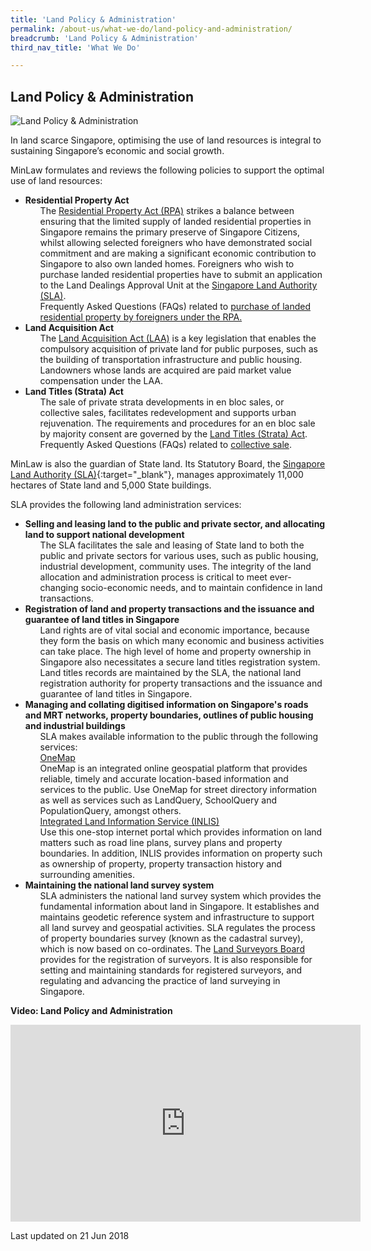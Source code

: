 ```yaml
---
title: 'Land Policy & Administration'
permalink: /about-us/what-we-do/land-policy-and-administration/
breadcrumb: 'Land Policy & Administration'
third_nav_title: 'What We Do'

---
```



<style> 
 .image {width: 600px;} 
 .image img {max-width: 100%;}
 ul li .no-style {list-style-type: none;}
</style>
Land Policy & Administration
---

<div class="image"><img src="/images/BlackWhite-bungalow.jpg/" title="Land Policy & Administration" alt="Land Policy & Administration"></div>

In land scarce Singapore, optimising the use of land resources is integral to sustaining Singapore’s economic and social growth.  

MinLaw formulates and reviews the following policies to support the optimal use of land resources:

<ul>
  <li>
    <b>Residential Property Act</b>
    <ul class="no-style">
      <li>The <a href="https://sso.agc.gov.sg/Act/RPA1976" target="_blank">Residential Property Act (RPA)</a> strikes a balance between ensuring that the limited supply of landed residential properties in Singapore remains the primary preserve of Singapore Citizens, whilst allowing selected foreigners who have demonstrated social commitment and are making a significant economic contribution to Singapore to also own landed homes. Foreigners who wish to purchase landed residential properties have to submit an application to the Land Dealings Approval Unit at the <a href="https://www1.sla.gov.sg/" target="_blank">Singapore Land Authority (SLA)</a>.</li>
      <li>Frequently Asked Questions (FAQs) related to <a href="http://www.ifaq.gov.sg/sla/mobile/index.aspx#Docs/9005" target="_blank">purchase of landed residential property by foreigners under the RPA.</a></li>
    </ul>
  </li>
  <li>
    <b>Land Acquisition Act</b>
    <ul class="no-style">
      <li>The <a href="https://sso.agc.gov.sg/Act/LAA1966?TransactionDate=19920325235959" target="_blank">Land Acquisition Act (LAA)</a> is a key legislation that enables the compulsory acquisition of private land for public purposes, such as the building of transportation infrastructure and public housing. Landowners whose lands are acquired are paid market value compensation under the LAA.  </li>
    </ul>
  </li>
  <li>
    <b>Land Titles (Strata) Act</b>
    <ul class="no-style">
      <li>The sale of private strata developments in en bloc sales, or collective sales, facilitates redevelopment and supports urban rejuvenation.  The requirements and procedures for an en bloc sale by majority consent are governed by the <a href="https://www.stratatb.gov.sg/faq-ltsa.html#)" target="_blank">Land Titles (Strata) Act</a>.</li>
      <li>Frequently Asked Questions (FAQs) related to <a href="https://www.gov.sg/" target="_blank">collective sale</a>.</li>
    </ul>
  </li>
</ul>

MinLaw is also the guardian of State land.  Its Statutory Board, the [Singapore Land Authority (SLA)](https://www1.sla.gov.sg/){:target="_blank"}, manages approximately 11,000 hectares of State land and 5,000 State buildings.

SLA provides the following land administration services:

<ul>
  <li>
    <b>Selling and leasing land to the public and private sector, and allocating land to support national development</b>
    <ul class="no-style">
      <li>The SLA facilitates the sale and leasing of State land to both the public and private sectors for various uses, such as public housing, industrial development, community uses.  The integrity of the land allocation and administration process is critical to meet ever-changing socio-economic needs, and to maintain confidence in land transactions. </li>
    </ul>
  </li>
  <li>
    <b>Registration of land and property transactions and the issuance and guarantee of land titles in Singapore</b>
    <ul class="no-style">
      <li>Land rights are of vital social and economic importance, because they form the basis on which many economic and business activities can take place.  The high level of home and property ownership in Singapore also necessitates a secure land titles registration system. Land titles records are maintained by the SLA, the national land registration authority for property transactions and the issuance and guarantee of land titles in Singapore.</li>
    </ul>
  </li>
  <li>
    <b>Managing and collating digitised information on Singapore's roads and MRT networks, property boundaries, outlines of public housing and industrial buildings</b>
    <ul class="no-style">
      <li>SLA makes available information to the public through the following services:</li>
      <li>
       <a href="https://www.onemap.sg/main/v2/"><u>OneMap</u></a><br>
OneMap is an integrated online geospatial platform that provides reliable, timely and accurate location-based information and services to the public. Use OneMap for street directory information as well as services such as LandQuery, SchoolQuery and PopulationQuery, amongst others.</li>
      <li>
       <a href="https://app1.sla.gov.sg/inlis/#/"><u>Integrated Land Information Service (INLIS)</u></a><br>
Use this one-stop internet portal which provides information on land matters such as road line plans, survey plans and property boundaries. In addition, INLIS provides information on property such as ownership of property, property transaction history and surrounding amenities.</li>
    </ul>
  </li>
  <li>
    <b>Maintaining the national land survey system</b>
    <ul class="no-style">
      <li>SLA administers the national land survey system which provides the fundamental information about land in Singapore. It establishes and maintains geodetic reference system and infrastructure to support all land survey and geospatial activities. SLA regulates the process of property boundaries survey (known as the cadastral survey), which is now based on co-ordinates. The <a href="https://www.mlaw.gov.sg/content/lsb/en.html">Land Surveyors Board</a> provides for the registration of surveyors. It is also responsible for setting and maintaining standards for registered surveyors, and regulating and advancing the practice of land surveying in Singapore.</li>
    </ul>
  </li>
</ul>

**Video: Land Policy and Administration**

<div class="bp-youtube">
 <iframe width="560" height="315" src="https://www.youtube.com/embed/9ZRDzcYvCuo?rel=0" title="Land Policy and Administration" frameborder="0" allow="accelerometer; autoplay; encrypted-media; gyroscope; picture-in-picture" allowfullscreen></iframe>
</div>

<p class="right-side-updated">Last updated on 21 Jun 2018</p>
